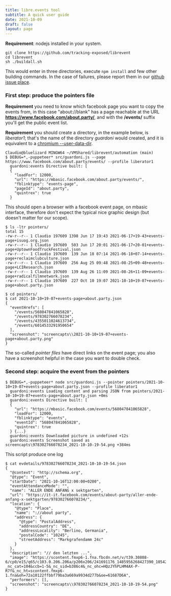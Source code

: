 ```yaml
---
title: libre.events tool
subtitle: A quick user guide
date: 2021-10-09
draft: false
layout: page
---
```


**Requirement**: nodejs installed in your system.

```
git clone https://github.com/tracking-exposed/librevent
cd librevent
sh ./buildall.sh
```

This would enter in three directories, execute `npm install` and few other building commands. In the case of failures, please report them in our [github issue place](https://github.com/tracking-exposed/librevent/issues).


### First step: produce the pointers file

**Requirement** you need to know which facebook page you want to copy the events from, in this case "about://blank" has a page reachable at the URL **https://www.facebook.com/about.party/**, and with the **/events/** suffix you'll get the public event list.

**Requirement** you should create a directory, in the example below, is *liberator1*; that's the name of the directory *guardoni* would created, and it is equivalent to a [chromium --user-data-dir](https://chromium.googlesource.com/chromium/src/+/HEAD/docs/user_data_dir.md).

```
Claudio@bluelizard MINGW64 ~/VMShared/librevent/automation (main)
$ DEBUG=*,-puppeteer* src/guardoni.js --page https://www.facebook.com/about.party/events/ --profile liberator1
  guardoni:events Directive built: [
  {
    "loadFor": 12000,
    "url": "https://mbasic.facebook.com/about.party/events/",
    "fblinktype": "events-page",
    "pageId": "about.party",
    "quintrex": true
  }
```

This should open a browser with a facebook event page, on mbasic interface, therefore don't expect the typical nice graphic design (but doesn't matter for our scope).

```
$ ls -ltr pointers/
total 15
-rw-r--r-- 1 Claudio 197609 1398 Jun 17 19:43 2021-06-17+19-43+events-page+isuog.org.json
-rw-r--r-- 1 Claudio 197609  503 Jun 17 20:01 2021-06-17+20-01+events-page+UptownFoodTruckFestival.json
-rw-r--r-- 1 Claudio 197609  139 Jun 18 07:14 2021-06-18+07-14+events-page+reclaimclubculture.json
-rw-r--r-- 1 Claudio 197609  256 Aug 25 09:48 2021-08-25+09-48+events-page+LCIResearch.json
-rw-r--r-- 1 Claudio 197609  139 Aug 26 11:09 2021-08-26+11-09+events-page+radicalfilmnetwork.json
-rw-r--r-- 1 Claudio 197609  227 Oct 10 19:07 2021-10-10+19-07+events-page+about.party.json
```

```
$ cd pointers/
$ cat 2021-10-10+19-07+events-page+about.party.json
{
  "eventHrefs": [
    "/events/568047841065828",
    "/events/978302766078234",
    "/events/4355011024613734",
    "/events/6014533291950654"
  ],
  "screenshot": "screencapts\\2021-10-10+19-07+events-page+about.party.png"
}
```

The so-called *pointer files* have direct links on the event page; you also have a screenshot helpful in the case you want to double check.

### Second step: acquire the event from the pointers

```
$ DEBUG=*,-puppeteer* node src/guardoni.js --pointer pointers/2021-10-10+19-07+events-page+about.party.json --profile liberator1
  guardoni:events Loading content and parsing JSON from pointers/2021-10-10+19-07+events-page+about.party.json +0ms
  guardoni:events Directive built: [
  {
    "url": "https://mbasic.facebook.com/events/568047841065828",
    "loadFor": 12000,
    "fblinktype": "events",
    "eventId": "568047841065828",
    "quintrex": true
  } {...}
  guardoni:events Downloaded picture in undefined +12s
  guardoni:events Screenshot saved as screencapts\978302766078234_2021-10-10-19-54.png +384ms
```

This script produce one log 


```
$ cat evdetails/978302766078234_2021-10-10-19-54.json
{
  "@context": "http://schema.org",
  "@type": "Event",
  "startDate": "2021-10-16T12:00:00+0200",
  "eventAttendanceMode": "",
  "name": "ALLER ENDE ANFANG x sektgarten",
  "url": "https://it-it.facebook.com/events/about-party/aller-ende-anfang-x-sektgarten/978302766078234/",
  "location": {
    "@type": "Place",
    "name": "://about party",
    "address": {
      "@type": "PostalAddress",
      "addressCountry": "DE",
      "addressLocality": "Berlino, Germania",
      "postalCode": "10245",
      "streetAddress": "Markgrafendamm 24c"
    }
  },
  "description": "// den letzten ...",
  "image": "https://scontent.fmxp6-1.fna.fbcdn.net/v/t39.30808-6/cp0/e15/q65/c103.0.206.206a/p206x206/241691176_1485956268427390_1054258159267620724_n.jpg?_nc_cat=104&ccb=1-5&_nc_sid=b386c4&_nc_ohc=HQzJYhPLHM4AX-P-R7f&_nc_ht=scontent.fmxp6-1.fna&oh=72a10122ffbbf79ba3a669a9934d277b&oe=61687D6A",
  "performers": [],
  "screenshot": "screencapts\\978302766078234_2021-10-10-19-54.png"
}
```